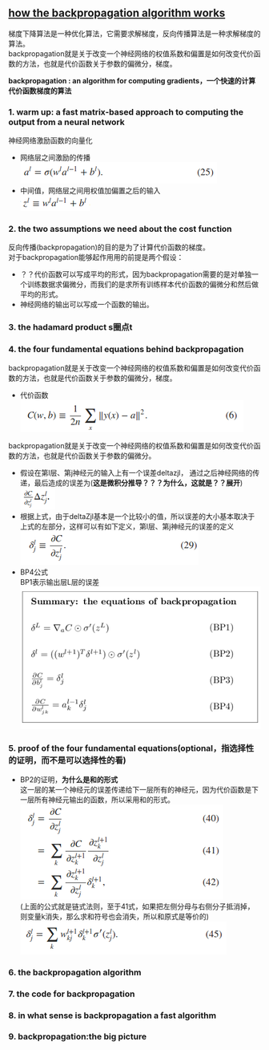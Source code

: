 [how the backpropagation algorithm works](http://neuralnetworksanddeeplearning.com/chap2.html)
-------
梯度下降算法是一种优化算法，它需要求解梯度，反向传播算法是一种求解梯度的算法。  
backpropagation就是关于改变一个神经网络的权值系数和偏置是如何改变代价函数的方法，也就是代价函数关于参数的偏微分，梯度。  

**backpropagation : an algorithm for computing gradients，一个快速的计算代价函数梯度的算法**

### 1. warm up: a fast matrix-based approach to computing the output from a neural network
神经网络激励函数的向量化  
- 网络层之间激励的传播  
![math25](../image/math25.png)  
- 中间值，网络层之间用权值加偏置之后的输入  
![math251](../image/math251.png)
### 2. the two assumptions we need about the cost function
反向传播(backpropagation)的目的是为了计算代价函数的梯度。  
对于backpropagation能够起作用用的前提是两个假设：
- ？？代价函数可以写成平均的形式，因为backpropagation需要的是对单独一个训练数据求偏微分，而我们的是求所有训练样本代价函数的偏微分和然后做平均的形式。
- 神经网络的输出可以写成一个函数的输出。

### 3. the hadamard product  s圈点t
### 4. the four fundamental equations behind backpropagation

backpropagation就是关于改变一个神经网络的权值系数和偏置是如何改变代价函数的方法，也就是代价函数关于参数的偏微分，梯度。  

- 代价函数  
![math6](../image/math6.png)  

backpropagation就是关于改变一个神经网络的权值系数和偏置是如何改变代价函数的方法，也就是代价函数关于参数的偏微分。      
- 假设在第l层、第j神经元的输入上有一个误差deltazjl， 通过之后神经网络的传递，最后造成的误差为(**这是微积分推导？？？为什么，这就是？？展开**)  
![matherror](../image/matherror.png)
- 根据上式，由于deltaZjl基本是一个比较小的值，所以误差的大小基本取决于上式的左部分，这样可以有如下定义，第l层、第j神经元的误差的定义  
![math29](../image/math29.png)
- BP4公式  
BP1表示输出层L层的误差  
![bp4summary](../image/bp4summary.png)

### 5. proof of the four fundamental equations(optional，指选择性的证明，而不是可以选择性的看)
- BP2的证明，**为什么是和的形式**  
这一层的某一个神经元的误差传递给下一层所有的神经元，因为代价函数是下一层所有神经元输出的函数，所以采用和的形式。  
![math41](../image/math41.png)  
(上面的公式就是链式法则，至于41式，如果把左侧分母与右侧分子抵消掉，则变量k消失，那么求和符号也会消失，所以和原式是等价的)  
![math45](../image/math45.png)

### 6. the backpropagation algorithm
### 7. the code for backpropagation
### 8. in what sense is backpropagation a fast algorithm
### 9. backpropagation:the big picture

